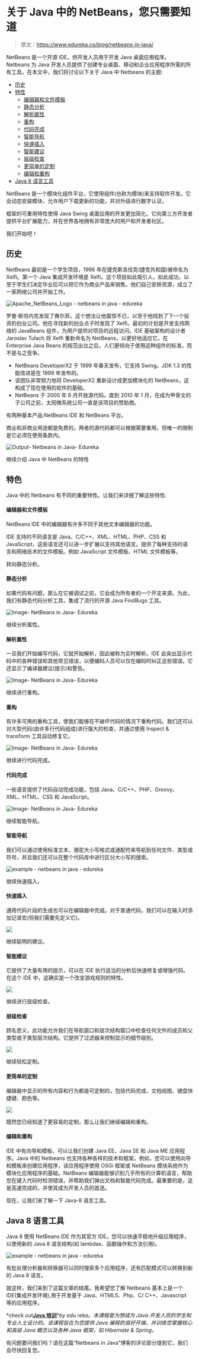 # 关于 Java 中的 NetBeans，您只需要知道

> 原文：<https://www.edureka.co/blog/netbeans-in-java/>

NetBeans 是一个开源 IDE，供开发人员用于开发 Java 桌面应用程序。Netbeans 为 Java 开发人员提供了创建专业桌面、移动和企业应用程序所需的所有工具。在本文中，我们将讨论以下关于 Java 中 Netbeans 的主题:

*   [历史](#History)
*   [特性](#Features)
    *   [编辑器和文件模板](#EditorsandFileTemplates)
    *   [静态分析](#StaticAnalysis)
    *   [解析属性](#ParsingProperty)
    *   [重构](#Refactoring)
    *   [代码完成](#CodeCompletion)
    *   [智能导航](#IntelligentNavigation)
    *   [快速插入](#QuickInsertion)
    *   [智能建议](#SmartSuggestions)
    *   [层级检查](#HierarchyInspection)
    *   [更简单的定制](#EasierCustomization)
    *   [编辑和重构](#EditingandRefactoring)
*   [Java 8 语言工具](#Java8-LanguageTools)

NetBeans 是一个模块化组件平台，它使用组件(也称为模块)来支持软件开发。它会动态安装模块，允许用户下载更新的功能，并对升级进行数字认证。

框架的可重用特性使得 Java Swing 桌面应用的开发更加简化。它向第三方开发者提供平台扩展能力，并在世界各地拥有非常庞大的用户和开发者社区。

我们开始吧！

## **历史**

NetBeans 最初是一个学生项目，1996 年在捷克斯洛伐克(捷克共和国)被命名为 Xelfi。第一个 Java 集成开发环境是 Xelfi。这个项目如此吸引人，如此成功，以至于学生们决定毕业后可以把它作为商业产品来销售。他们自己安排资源，成立了一家网络公司并开始工作。

![Apache_NetBeans_Logo - netbeans in java - edureka](img/460d93cd24e7d087e9542abd37d75286.png)

罗曼·斯坦内克发现了赛尔菲。这个想法让他震惊不已，以至于他找到了下一个投资的创业公司。他在寻找新的创业点子时发现了 Xelfi。最初的计划是开发支持网络的 JavaBeans 组件，为用户提供对项目的远程访问。IDE 基础架构的设计者 Jaroslav Tulach 将 Xelfi 重新命名为 NetBeans，以更好地适应它。在 Enterprise Java Beans 的规范出台之后，人们更倾向于使用这种组件的标准，而不是与之竞争。

*   NetBeans DeveloperX2 于 1999 年春天发布，它支持 Swing。JDK 1.3 的性能改进是在 1999 年发布的。
*   该团队非常努力地将 DeveloperX2 重新设计成更加模块化的 NetBeans，这构成了现在使用的软件的基础。
*   NetBeans 于 2000 年 6 月开放源代码。直到 2010 年 1 月，在成为甲骨文的子公司之前，太阳微系统公司一直是该项目的赞助商。

有两种基本产品:NetBeans IDE 和 NetBeans 平台。

商业和非商业用途都是免费的。两者的源代码都可以根据需要重用，但唯一的限制是它必须在使用条款内。

![Output- Netbeans in Java- Edureka](img/2c522835a53417240ab97ada720bd455.png)

继续介绍 Java 中 NetBeans 的特性

## **特色**

Java 中的 Netbeans 有不同的重要特性。让我们来详细了解这些特性:

#### **编辑器和文件模板**

NetBeans IDE 中的编辑器有许多不同于其他文本编辑器的功能。

IDE 支持的不同语言是 Java、C/C++、XML、HTML、PHP、CSS 和 JavaScript，这些语言还可以进一步扩展以支持其他语言。提供了每种支持的语言和网络技术的文件模板。例如 JavaScript 文件模板、HTML 文件模板等。

转向静态分析。

#### **静态分析**

如果代码有问题，那么在它被调试之前，它会成为所有者的一个开支来源。为此，我们有静态代码分析工具，集成了流行的开源 Java FindBugs 工具。

![Image- NetBeans in Java- Edureka](img/438842b1d21244cd82f1f900d4572780.png)

继续分析属性。

#### **解析属性**

一旦我们开始编写代码，它就开始解析，因此被称为实时解析。IDE 会突出显示代码中的各种错误和其他常见错误，以便编码人员可以仅在编码时纠正这些错误。它还显示了编译器建议(提示)和警告。

![Image- NetBeans in Java- Edureka](img/bfdc32179ac961eb1322d0d5250e2711.png)

继续进行重构。

#### **重构**

有许多可用的重构工具，使我们能够在不破坏代码的情况下重构代码。我们还可以对大型代码(由许多行代码组成)进行强大的检查，并通过使用 Inspect & transform 工具自动修复它。

![Image- NetBeans in Java- Edureka](img/1ca7ddc050892ff90f8bf45a9b329901.png)

继续进行代码完成。

#### **代码完成**

一些语言提供了代码自动完成功能，包括 Java、C/C++、PHP、Groovy、XML、HTML、CSS 和 JavaScript。

![Image- NetBeans in Java- Edureka](img/98d3796f55f6af17f5c0676a3da74dbd.png)

继续智能导航。

#### **智能导航**

我们可以通过使用标准文本、骆驼大小写格式或通配符来导航到任何文件、类型或符号，并且我们还可以在整个代码库中进行区分大小写的搜索。

![example - netbeans in java - edureka](img/e96ee9efe963681dd956bf31913ee9d8.png)

继续快速插入。

#### **快速插入**

通用代码片段的生成也可以在编辑器中完成。对于普通代码，我们可以在输入时添加记录宏(但我们需要先定义它)。

![](img/3826245a4f96fdf345e2abfa1eef8e0f.png)

继续聪明的建议。

#### **智能建议**

它提供了大量有用的提示，可以在 IDE 执行适当的分析后快速修复或增强代码。在这个 IDE 中，这确实是一个改变游戏规则的特性。

![](img/3803acf6211376938909995887594cae.png)

继续进行层级检查。

#### **层级检查**

顾名思义，此功能允许我们在导航窗口和层次结构窗口中检查任何文件的成员和父类型或子类型层次结构。它提供了过滤器来控制显示的细节级别。

![](img/ef6a618e47006cf9de98808ee105f9af.png)

继续轻松定制。

#### **更简单的定制**

编辑器中显示的所有内容和行为都是可定制的，包括代码完成、文档视图、键盘快捷键、颜色等。

![](img/53f36e610b9a77cd4683d240c275c77d.png)

既然您已经知道了更容易的定制，那么让我们继续编辑和重构。

#### **编辑和重构**

IDE 中有向导和模板，可以让我们创建 Java EE、Java SE 和 Java ME 应用程序。Java 中的 Netbeans 也支持各种各样的技术和框架。例如，您可以使用向导和模板来创建应用程序，该应用程序使用 OSGi 框架或 NetBeans 模块系统作为模块化应用程序的基础。NetBeans 编辑器能够识别几乎所有的计算机语言，帮助您在键入代码时检测错误，并帮助我们弹出文档和智能代码完成。最重要的是，这是高速完成的，并使其成为开发人员的首选。

现在，让我们来了解一下 Java-8 语言工具。

## **Java 8 语言工具**

Java 8 使用 NetBeans IDE 作为其官方 IDE。您可以快速平稳地升级应用程序，以使用新的 Java 8 语言结构(如 lambdas、函数操作和方法引用)。

![example - netbeans in java - edureka](img/add3c6f37e063932fd85041e0d4a99bc.png)

有批处理分析器和转换器可以同时搜索多个应用程序，还有匹配模式可以转换到新的 Java 8 语言。

就这样，我们来到了这篇文章的结尾。我希望您了解 Netbeans 基本上是一个 IDE(集成开发环境),用于开发基于 Java、HTML5、Php、C/ C++、Javascript 等的应用程序。

*check out[**Java 培训**](https://www.edureka.co/java-j2ee-soa-training)**by edu reka。本课程是为想成为 Java 开发人员的学生和专业人士设计的。该课程旨在为您提供 Java 编程的良好开端，并训练您掌握核心和高级 Java 概念以及各种 Java 框架，如 Hibernate & Spring。*

有问题要问我们吗？请在这篇“Netbeans in Java”博客的评论部分提到它，我们会尽快回复您。 <iframe class="ginger-extension-definitionpopup" style="display: none;"></p> </body> </html></iframe>
